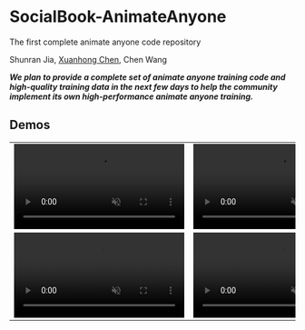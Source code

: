 # SocialBook-AnimateAnyone

The first complete animate anyone code repository

Shunran Jia,
[Xuanhong Chen](https://github.com/neuralchen),
Chen Wang

**_We plan to provide a complete set of animate anyone training code and high-quality training data in the next few days to help the community implement its own high-performance animate anyone training._**

## Demos

<table class="center">
    
<tr>
    <td width=50% style="border: none">
    <video controls autoplay loop src="https://github.com/arceus-jia/SocialBook-AnimateAnyone/assets/5162767/8754fd0a-10b2-441f-aacb-89ac52ceb4c1" muted="false"></video>
    </td>
    <td width=50% style="border: none">
        <video controls autoplay loop src="https://github.com/arceus-jia/SocialBook-AnimateAnyone/assets/5162767/bb3060a8-3b38-42c4-812d-65694bb3c0b6" muted="false"></video>
    </td>
</tr>
<tr>
    <td width=50% style="border: none">
    <video controls autoplay loop src="https://github.com/arceus-jia/SocialBook-AnimateAnyone/assets/5162767/187b5ce0-b064-417f-a59b-80f48719de97" muted="false"></video>
    </td>
    <td width=50% style="border: none">
        <video controls autoplay loop src="https://github.com/arceus-jia/SocialBook-AnimateAnyone/assets/5162767/1066bc5f-a8e9-441f-b709-7103c74620c5" muted="false"></video>
    </td>
</tr>
